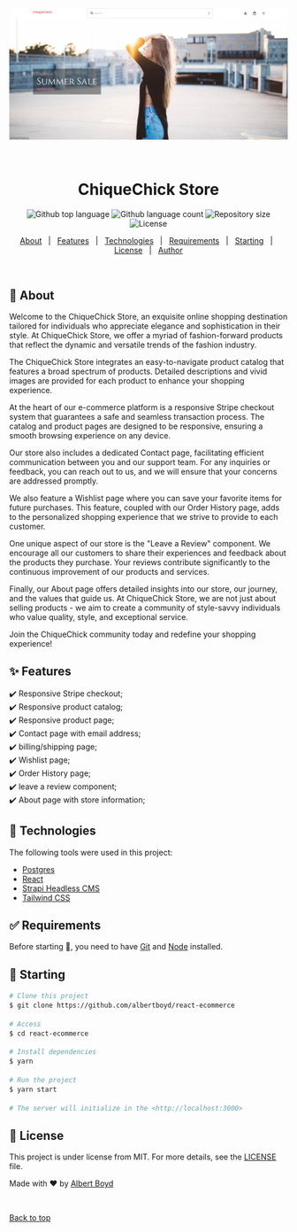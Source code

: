<div align="center" id="top">
  <img src="client/public/port5.png" alt="React Ecommerce" />

  &#xa0;

  <!-- <a href="https://reactecommerce.netlify.app">Demo</a> -->
</div>

<h1 align="center">ChiqueChick Store</h1>

<p align="center">
  <img alt="Github top language" src="https://img.shields.io/github/languages/top/albertboyd/react-ecommerce?color=56BEB8">

  <img alt="Github language count" src="https://img.shields.io/github/languages/count/albertboyd/react-ecommerce?color=56BEB8">

  <img alt="Repository size" src="https://img.shields.io/github/repo-size/albertboyd/react-ecommerce?color=56BEB8">

  <img alt="License" src="https://img.shields.io/github/license/albertboyd/react-ecommerce?color=56BEB8">

  <!-- <img alt="Github issues" src="https://img.shields.io/github/issues/{{YOUR_GITHUB_USERNAME}}/react-ecommerce?color=56BEB8" /> -->

  <!-- <img alt="Github forks" src="https://img.shields.io/github/forks/{{YOUR_GITHUB_USERNAME}}/react-ecommerce?color=56BEB8" /> -->

  <!-- <img alt="Github stars" src="https://img.shields.io/github/stars/{{YOUR_GITHUB_USERNAME}}/react-ecommerce?color=56BEB8" /> -->
</p>

<!-- Status -->

<!-- <h4 align="center">
	🚧  React Ecommerce 🚀 Under construction...  🚧
</h4>

<hr> -->

<p align="center">
  <a href="#dart-about">About</a> &#xa0; | &#xa0;
  <a href="#sparkles-features">Features</a> &#xa0; | &#xa0;
  <a href="#rocket-technologies">Technologies</a> &#xa0; | &#xa0;
  <a href="#white_check_mark-requirements">Requirements</a> &#xa0; | &#xa0;
  <a href="#checkered_flag-starting">Starting</a> &#xa0; | &#xa0;
  <a href="#memo-license">License</a> &#xa0; | &#xa0;
  <a href="https://github.com/albertboyd" target="_blank">Author</a>
</p>

<br>

## :dart: About ##

Welcome to the ChiqueChick Store, an exquisite online shopping destination tailored for individuals who appreciate elegance and sophistication in their style. At ChiqueChick Store, we offer a myriad of fashion-forward products that reflect the dynamic and versatile trends of the fashion industry.

The ChiqueChick Store integrates an easy-to-navigate product catalog that features a broad spectrum of products. Detailed descriptions and vivid images are provided for each product to enhance your shopping experience.

At the heart of our e-commerce platform is a responsive Stripe checkout system that guarantees a safe and seamless transaction process. The catalog and product pages are designed to be responsive, ensuring a smooth browsing experience on any device.

Our store also includes a dedicated Contact page, facilitating efficient communication between you and our support team. For any inquiries or feedback, you can reach out to us, and we will ensure that your concerns are addressed promptly.

We also feature a Wishlist page where you can save your favorite items for future purchases. This feature, coupled with our Order History page, adds to the personalized shopping experience that we strive to provide to each customer.

One unique aspect of our store is the "Leave a Review" component. We encourage all our customers to share their experiences and feedback about the products they purchase. Your reviews contribute significantly to the continuous improvement of our products and services.

Finally, our About page offers detailed insights into our store, our journey, and the values that guide us. At ChiqueChick Store, we are not just about selling products - we aim to create a community of style-savvy individuals who value quality, style, and exceptional service.

Join the ChiqueChick community today and redefine your shopping experience!

## :sparkles: Features ##

:heavy_check_mark: Responsive Stripe checkout;\
:heavy_check_mark: Responsive product catalog;\
:heavy_check_mark: Responsive product page;\
:heavy_check_mark: Contact page with email address;\
:heavy_check_mark: billing/shipping page;\
:heavy_check_mark: Wishlist page;\
:heavy_check_mark: Order History page;\
:heavy_check_mark: leave a review component;\
:heavy_check_mark: About page with store information;

## :rocket: Technologies ##

The following tools were used in this project:

- [Postgres](https://www.postgresql.org/)
- [React](https://reactjs.org/)
- [Strapi Headless CMS](https://strapi.io/)
- [Tailwind CSS](https://tailwindcss.com/)


## :white_check_mark: Requirements ##

Before starting :checkered_flag:, you need to have [Git](https://git-scm.com) and [Node](https://nodejs.org/en/) installed.

## :checkered_flag: Starting ##

```bash
# Clone this project
$ git clone https://github.com/albertboyd/react-ecommerce

# Access
$ cd react-ecommerce

# Install dependencies
$ yarn

# Run the project
$ yarn start

# The server will initialize in the <http://localhost:3000>
```

## :memo: License ##

This project is under license from MIT. For more details, see the [LICENSE](LICENSE.md) file.


Made with :heart: by <a href="https://github.com/albertboyd" target="_blank">Albert Boyd</a>

&#xa0;

<a href="#top">Back to top</a>
